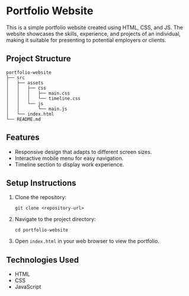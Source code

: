 # Portfolio Website

This is a simple portfolio website created using HTML, CSS, and JS. The website showcases the skills, experience, and projects of an individual, making it suitable for presenting to potential employers or clients.

## Project Structure

```
portfolio-website
├── src
│   ├── assets
│   │   ├── css
│   │   │   ├── main.css
│   │   │   └── timeline.css
│   │   └── js
│   │       └── main.js
│   └── index.html
└── README.md
```

## Features

- Responsive design that adapts to different screen sizes.
- Interactive mobile menu for easy navigation.
- Timeline section to display work experience.

## Setup Instructions

1. Clone the repository:
   ```
   git clone <repository-url>
   ```

2. Navigate to the project directory:
   ```
   cd portfolio-website
   ```

3. Open `index.html` in your web browser to view the portfolio.

## Technologies Used

- HTML
- CSS
- JavaScript


